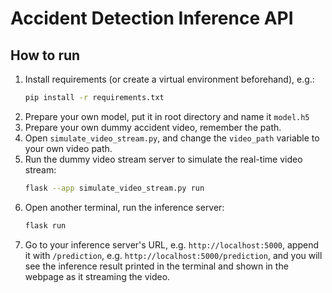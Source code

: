 # Accident Detection Inference API

## How to run

1. Install requirements (or create a virtual environment beforehand), e.g.:
    ```bash
    pip install -r requirements.txt
    ```
2. Prepare your own model, put it in root directory and name it `model.h5`
3. Prepare your own dummy accident video, remember the path.
4. Open `simulate_video_stream.py`, and change the `video_path` variable to your own video path.
5. Run the dummy video stream server to simulate the real-time video stream:
    ```bash
    flask --app simulate_video_stream.py run
    ```
6. Open another terminal, run the inference server:
    ```bash
    flask run
    ```
7. Go to your inference server's URL, e.g. `http://localhost:5000`, append it with `/prediction`,
   e.g. `http://localhost:5000/prediction`, and you will see the inference result printed in the terminal and shown in
   the webpage as it streaming the video.


